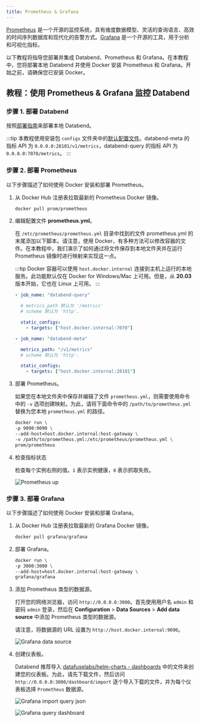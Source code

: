 ```yaml
---
title: Prometheus & Grafana
---
```


[Prometheus](https://prometheus.io/) 是一个开源的监控系统，具有维度数据模型、灵活的查询语言、高效的时间序列数据库和现代化的告警方式。[Grafana](https://grafana.com/grafana) 是一个开源的工具，用于分析和可视化指标。

以下教程将指导您部署并集成 Databend、Prometheus 和 Grafana。在本教程中，您将部署本地 Databend 并使用 Docker 安装 Prometheus 和 Grafana。开始之前，请确保您已安装 Docker。

## 教程：使用 Prometheus & Grafana 监控 Databend

### 步骤 1. 部署 Databend

按照[部署指南](/guides/deploy)来部署本地 Databend。

:::tip
本教程使用安装包 `configs` 文件夹中的[默认配置文件](https://github.com/datafuselabs/databend/tree/main/scripts/distribution/configs)。databend-meta 的指标 API 为 `0.0.0.0:28101/v1/metrics`，databend-query 的指标 API 为 `0.0.0.0:7070/metrics`。
:::

### 步骤 2. 部署 Prometheus

以下步骤描述了如何使用 Docker 安装和部署 Prometheus。

1. 从 Docker Hub 注册表拉取最新的 Prometheus Docker 镜像。

   ```bash
   docker pull prom/prometheus
   ```

2. 编辑配置文件 **prometheus.yml**。

   在 `/etc/prometheus/prometheus.yml` 目录中找到的文件 prometheus.yml 的末尾添加以下脚本。请注意，使用 Docker，有多种方法可以修改容器的文件。在本教程中，我们演示了如何通过将文件保存到本地文件夹并在运行 Prometheus 镜像时进行映射来实现这一点。

   :::tip
   Docker 容器可以使用 `host.docker.internal` 连接到主机上运行的本地服务。此功能默认仅在 Docker for Windows/Mac 上可用。但是，从 **20.03** 版本开始，它也在 Linux 上可用。
   :::

   ```yaml
   - job_name: "databend-query"

     # metrics_path 默认为 '/metrics'
     # scheme 默认为 'http'.

     static_configs:
       - targets: ["host.docker.internal:7070"]

   - job_name: "databend-meta"

     metrics_path: "/v1/metrics"
     # scheme 默认为 'http'.

     static_configs:
       - targets: ["host.docker.internal:28101"]
   ```

3. 部署 Prometheus。

   如果您在本地文件夹中保存并编辑了文件 `prometheus.yml`，则需要使用命令中的 `-v` 选项创建映射。为此，请将下面命令中的 `/path/to/prometheus.yml` 替换为您本地 `prometheus.yml` 的路径。

   ```bash
   docker run \
   -p 9090:9090 \
   --add-host=host.docker.internal:host-gateway \
   -v /path/to/prometheus.yml:/etc/prometheus/prometheus.yml \
   prom/prometheus
   ```

4. 检查指标状态

   检查每个实例右侧的值。`1` 表示实例健康，`0` 表示抓取失败。

   ![Prometheus up](@site/docs/public/img/tracing/prometheus-up.png)

### 步骤 3. 部署 Grafana

以下步骤描述了如何使用 Docker 安装和部署 Grafana。

1. 从 Docker Hub 注册表拉取最新的 Grafana Docker 镜像。

   ```bash
   docker pull grafana/grafana
   ```

2. 部署 Grafana。

   ```bash
   docker run \
   -p 3000:3000 \
   --add-host=host.docker.internal:host-gateway \
   grafana/grafana
   ```

3. 添加 Prometheus 类型的数据源。

   打开您的网络浏览器，访问 `http://0.0.0.0:3000`。首先使用用户名 `admin` 和密码 `admin` 登录，然后在 **Configuration** > **Data Sources** > **Add data source** 中添加 Prometheus 类型的数据源。

   请注意，将数据源的 URL 设置为 `http://host.docker.internal:9090`。

   ![Grafana data source](@site/docs/public/img/tracing/grafana-datasource.png)

4. 创建仪表板。

   Databend 推荐导入 [datafuselabs/helm-charts - dashboards](https://github.com/datafuselabs/helm-charts/tree/main/dashboards) 中的文件来创建您的仪表板。为此，请先下载文件，然后访问 `http://0.0.0.0:3000/dashboard/import` 逐个导入下载的文件，并为每个仪表板选择 `Prometheus` 数据源。

   ![Grafana import query json](@site/docs/public/img/tracing/grafana-query-json.png)

   ![Grafana query dashboard](@site/docs/public/img/tracing/grafana-query-dashboard.png)